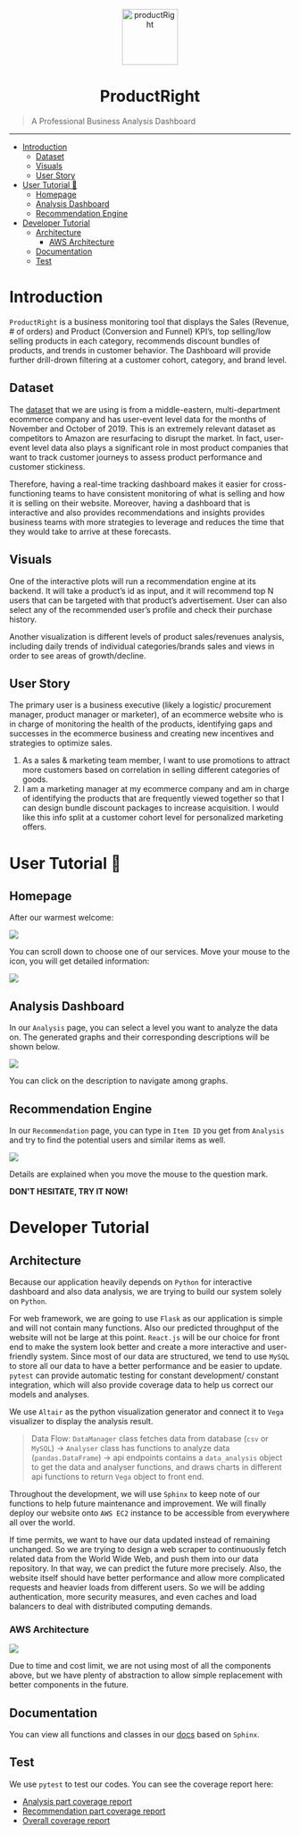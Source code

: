<p align="center">
<img src="./resource/logo.svg" alt="productRight" width="100">
</p>
<h1 align="center">ProductRight</h1>

> A Professional Business Analysis Dashboard
----
- [Introduction](#introduction)
  - [Dataset](#dataset)
  - [Visuals](#visuals)
  - [User Story](#user-story)
- [User Tutorial :beginner:](#user-tutorial-beginner)
  - [Homepage](#homepage)
  - [Analysis Dashboard](#analysis-dashboard)
  - [Recommendation Engine](#recommendation-engine)
- [Developer Tutorial](#developer-tutorial)
  - [Architecture](#architecture)
    - [AWS Architecture](#aws-architecture)
  - [Documentation](#documentation)
  - [Test](#test)

# Introduction
`ProductRight` is a business monitoring tool that displays the Sales (Revenue, # of orders) and
Product (Conversion and Funnel) KPI’s, top selling/low selling products in each category, recommends
discount bundles of products, and trends in customer behavior. The Dashboard will provide further
drill-drown filtering at a customer cohort, category, and brand level.

## Dataset
The [dataset](https://www.kaggle.com/mkechinov/ecommerce-behavior-data-from-multi-category-store) that we are using is from a middle-eastern, multi-department ecommerce company and has
user-event level data for the months of November and October of 2019. This is an extremely relevant
dataset as competitors to Amazon are resurfacing to disrupt the market. In fact, user-event level data
also plays a significant role in most product companies that want to track customer journeys to assess
product performance and customer stickiness.

Therefore, having a real-time tracking dashboard makes
it easier for cross-functioning teams to have consistent monitoring of what is selling and how it is selling
on their website. Moreover, having a dashboard that is interactive and also provides recommendations
and insights provides business teams with more strategies to leverage and reduces the time that they
would take to arrive at these forecasts.

## Visuals
One of the interactive plots will run a recommendation engine at its backend. It will take a product’s id as
input, and it will recommend top N users that can be targeted with that product’s advertisement. User
can also select any of the recommended user’s profile and check their purchase history.

Another visualization is different levels of product sales/revenues analysis, including daily trends of individual categories/brands
sales and views in order to see areas of growth/decline.


## User Story
The primary user is a business executive (likely a logistic/ procurement manager, product manager or
marketer), of an ecommerce website who is in charge of monitoring the health of the products,
identifying gaps and successes in the ecommerce business and creating new incentives and strategies
to optimize sales.
1) As a sales & marketing team member, I want to use promotions to attract more customers based
on correlation in selling different categories of goods.
2) I am a marketing manager at my ecommerce company and am in charge of identifying the
products that are frequently viewed together so that I can design bundle discount packages to
increase acquisition. I would like this info split at a customer cohort level for personalized
marketing offers.

# User Tutorial :beginner:
## Homepage
After our warmest welcome:

<img src="./resource/homepage-1.png"></img>

You can scroll down to choose one of our services. Move your mouse to the icon, you will get detailed information:

<img src="./resource/homepage-2.png"></img>

## Analysis Dashboard
In our `Analysis` page, you can select a level you want to analyze the data on. The generated graphs and their corresponding descriptions will be shown below.

<img src="./resource/analysis.png"></img>

You can click on the description to navigate among graphs.

## Recommendation Engine
In our `Recommendation` page, you can type in `Item ID` you get from `Analysis` and try to find the potential users and similar items as well.

<img src="./resource/recommendation.png"></img>

Details are explained when you move the mouse to the question mark.

**DON'T HESITATE, TRY IT NOW!**

# Developer Tutorial

## Architecture
Because our application heavily depends on `Python` for interactive dashboard and also data analysis, we are trying to build our system solely on `Python`.

For web framework, we are going to use `Flask` as our application is simple and will not contain many functions. Also our predicted throughput of the website will not be large at this point.
`React.js` will be our choice for front end to make the system look better and create a more interactive and user-friendly system.
Since most of our data are structured, we tend to use `MySQL` to store all our data to have a better performance and be easier to update.
`pytest` can provide automatic testing for constant development/ constant integration, which will also provide coverage data to help us correct our models and analyses.

We use `Altair` as the python visualization generator and connect it to `Vega` visualizer to display the analysis result.
>Data Flow: `DataManager` class fetches data from database (`csv` or `MySQL`) -> `Analyser` class has functions to analyze data (`pandas.DataFrame`) -> api endpoints contains a `data_analysis` object to get the data and analyser functions, and draws charts in different api functions to return `Vega` object to front end.

Throughout the development, we will use `Sphinx` to keep note of our functions to help future maintenance and improvement.
We will finally deploy our website onto `AWS EC2` instance to be accessible from everywhere all over the world.

If time permits, we want to have our data updated instead of remaining unchanged. So we are trying to design a web scraper to continuously fetch related data from the World Wide Web, and push them into our data repository. In that way, we can predict the future more precisely.
Also, the website itself should have better performance and allow more complicated requests and heavier loads from different users. So we will be adding authentication, more security measures, and even caches and load balancers to deal with distributed computing demands.

### AWS Architecture
<img src="./resource/aws-structure-updated.png"></img>

Due to time and cost limit, we are not using most of all the components above, but we have plenty of abstraction to allow simple replacement with better components in the future.

## Documentation
You can view all functions and classes in our [docs](./documentation/_build/html/index.html) based on `Sphinx`.

## Test
We use `pytest` to test our codes. You can see the coverage report here:
- [Analysis part coverage report](test/CoverageReport_analysis_engine.pdf)
- [Recommendation part coverage report](test/CoverageReport_recommendation_engine.pdf)
- [Overall coverage report](test/Overall_CoverageReport.png)
